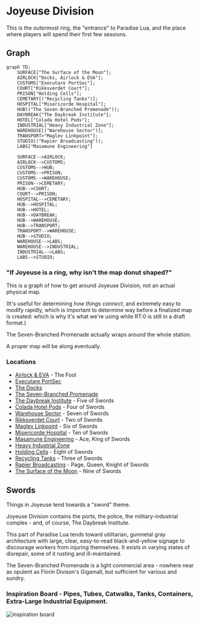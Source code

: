 # Joyeuse Division

This is the outermost ring, the "entrance" to Paradise Lua, and the place where players will spend their first few sessions.

## Graph

```mermaid
graph TD;
    SURFACE["The Surface of the Moon"];
    AIRLOCK["Docks, Airlock & EVA"];
    CUSTOMS["Executare PortSec"];
    COURT["Rikksverdet Court"];
    PRISON["Holding Cells"];
    CEMETARY[("Recycling Tanks")];
    HOSPITAL["Misericorde Hospital"];
    HUB(("The Seven-Branched Promenade"));
    DAYBREAK{"The Daybreak Institute"};
    HOTEL["Colada Hotel Pods"];
    INDUSTRIAL["Heavy Industrial Zone"];
    WAREHOUSE[("Warehouse Sector")];
    TRANSPORT>"Maglev Linkpoint"];
    STUDIO(("Rapier Broadcasting"));
    LABS["Masamune Engineering"]

    SURFACE-->AIRLOCK;
    AIRLOCK-->CUSTOMS;
    CUSTOMS-->HUB;
    CUSTOMS-->PRISON;
    CUSTOMS-->WAREHOUSE;
    PRISON-->CEMETARY;
    HUB-->COURT;
    COURT-->PRISON;
    HOSPITAL-->CEMETARY;
    HUB-->HOSPITAL;
    HUB-->HOTEL;
    HUB-->DAYBREAK;
    HUB-->WAREHOUSE;
    HUB-->TRANSPORT;
    TRANSPORT-->WAREHOUSE;
    HUB-->STUDIO;
    WAREHOUSE-->LABS;
    WAREHOUSE-->INDUSTRIAL;
    INDUSTRIAL-->LABS;
    LABS-->STUDIO;
```

### "If Joyeuse is a ring, why isn't the map donut shaped?"
This is a graph of how to get around Joyeuse Division, not an actual physical map.

(It's useful for determining _how things connect_,
and extremely easy to modify rapidly,
which is important to determine way before a finalized map is created:
which is why it's what we're using while RT:0 is still in a
 draft format.)

The Seven-Branched Promenade actually wraps around the whole station.

A proper map will be along eventually.

### Locations
* [Airlock & EVA](./joyeuse/airlock.md) - The Fool
* [Executare PortSec](./joyeuse/police.md)
* [The Docks](./joyeuse/docks.md)
* [The Seven-Branched Promenade](./joyeuse/promenade.md)
* [The Daybreak Institute](./joyeuse/daybreak.md) - Five of Swords
* [Colada Hotel Pods](./joyeuse/hotel.md) - Four of Swords
* [Warehouse Sector](./joyeuse/warehouse.md) - Seven of Swords
* [Rikksverdet Court](./joyeuse/court.md) - Two of Swords
* [Maglev Linkpoint](./joyeuse/maglev.md) - Six of Swords
* [Misericorde Hospital](./joyeuse/hospital.md) - Ten of Swords
* [Masamune Engineering](./joyeuse/engineering.md) - Ace, King of Swords
* [Heavy Industrial Zone](./joyeuse/industrial.md)
* [Holding Cells](./joyeuse/prison.md) - Eight of Swords
* [Recycling Tanks](./joyeuse/recycling.md) - Three of Swords
* [Rapier Broadcasting](./joyeuse/broadcast.md) - Page, Queen, Knight of Swords
* [The Surface of the Moon](./joyeuse/surface.md) - Nine of Swords


## Swords

Things in Joyeuse tend towards a "sword" theme.

Joyeuse Division contains the ports, the police, the military-industrial complex - and, of course, The Daybreak Institute.

This part of Paradise Lua tends toward utilitarian, gunmetal gray architecture with large, clear, easy-to-read black-and-yellow signage to
discourage workers from injuring themselves.
It exists in varying states of disrepair, some of it rusting and ill-maintained.

The Seven-Branched Promenade is a light commercial area - nowhere near as opulent as Florin Divison's Gigamall, but sufficient for various and sundry.

### Inspiration Board - Pipes, Tubes, Catwalks, Tanks, Containers, Extra-Large Industrial Equipment.
![inspiration board](/images/joyeuse-board.png)